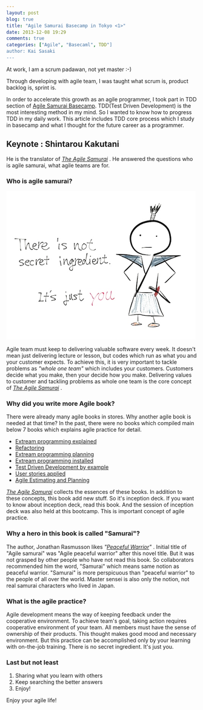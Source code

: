 ```yaml
---
layout: post
blog: true
title: "Agile Samurai Basecamp in Tokyo <1>"
date: 2013-12-08 19:29
comments: true
categories: ["Agile", "Basecaml", TDD"]
author: Kai Sasaki
---
```


At work, I am a scrum padawan, not yet master :-) 

Through developing with agile team, I was taught what scrum is, product backlog is, sprint is.

In order to accelerate this growth as an agile programmer, I took part in TDD section of [Agile Samurai Basecamp](http://www.agilesamuraibasecamp.org/).
TDD(Test Driven Development) is the most interesting method in my mind. So I wanted to know how to progress TDD in my daily work.
This article includes TDD core process which I study in basecamp and what I thought for the future career as a programmer.

## Keynote : Shintarou Kakutani

He is the translator of *[The Agile Samurai](http://pragprog.com/book/jtrap/the-agile-samurai)* . 
He answered the questions  who is agile samurai, what agile teams are for.

### Who is agile samurai?

![samurai](/images/posts/2013-12-08-samurai-1/samurai.jpg)

Agile team must keep to delivering valuable software every week. It doesn't mean just delivering lecture or lesson, 
but codes which run as what you and your customer expects. To achieve this, it is very important to tackle problems as *"whole one team"*  which includes
your customers. Customers decide what you make, then your decide how you make. Delivering values to customer and tackling problems as whole one team is the 
core concept of *[The Agile Samurai](http://pragprog.com/book/jtrap/the-agile-samurai)* . 

### Why did you write more Agile book?

There were already many agile books in stores. Why another agile book is needed at that time? 
In the past, there were no books which compiled main below 7 books which explains agile practice for detail.

* [Extream programming explained](http://www.amazon.co.jp/XP%E3%82%A8%E3%82%AF%E3%82%B9%E3%83%88%E3%83%AA%E3%83%BC%E3%83%A0%E3%83%BB%E3%83%97%E3%83%AD%E3%82%B0%E3%83%A9%E3%83%9F%E3%83%B3%E3%82%B0%E5%85%A5%E9%96%80%E2%80%95%E3%82%BD%E3%83%95%E3%83%88%E3%82%A6%E3%82%A7%E3%82%A2%E9%96%8B%E7%99%BA%E3%81%AE%E7%A9%B6%E6%A5%B5%E3%81%AE%E6%89%8B%E6%B3%95-%E3%82%B1%E3%83%B3%E3%83%88-%E3%83%99%E3%83%83%E3%82%AF/dp/489471275X)
* [Refactoring](http://www.amazon.co.jp/Refactoring-Improving-Existing-Addison-Wesley-Technology/dp/0201485672/ref=sr_1_1?s=english-books&ie=UTF8&qid=1386502275&sr=1-1&keywords=refactoring)
* [Extream programming planning](http://www.amazon.co.jp/XP%E3%82%A8%E3%82%AF%E3%82%B9%E3%83%88%E3%83%AA%E3%83%BC%E3%83%A0%E3%83%BB%E3%83%97%E3%83%AD%E3%82%B0%E3%83%A9%E3%83%9F%E3%83%B3%E3%82%B0%E5%AE%9F%E8%A1%8C%E8%A8%88%E7%94%BB-The-Series-%E3%82%B1%E3%83%B3%E3%83%88-%E3%83%99%E3%83%83%E3%82%AF/dp/4894713411/ref=sr_1_cc_1?s=aps&ie=UTF8&qid=1386502308&sr=1-1-catcorr&keywords=%E3%82%A8%E3%82%AF%E3%82%B9%E3%83%88%E3%83%AA%E3%83%BC%E3%83%A0%E3%83%97%E3%83%AD%E3%82%B0%E3%83%A9%E3%83%9F%E3%83%B3%E3%82%B0%E3%80%80%E5%AE%9F%E8%A1%8C%E8%A8%88%E7%94%BB)
* [Extream programming installed](http://www.amazon.co.jp/XP%E3%82%A8%E3%82%AF%E3%82%B9%E3%83%88%E3%83%AA%E3%83%BC%E3%83%A0%E3%83%BB%E3%83%97%E3%83%AD%E3%82%B0%E3%83%A9%E3%83%9F%E3%83%B3%E3%82%B0%E5%B0%8E%E5%85%A5%E7%B7%A8-XP%E5%AE%9F%E8%B7%B5%E3%81%AE%E6%89%8B%E5%BC%95%E3%81%8D-The-XP-Series/dp/4894714914/ref=sr_1_1?s=books&ie=UTF8&qid=1386502350&sr=1-1&keywords=%E3%82%A8%E3%82%AF%E3%82%B9%E3%83%88%E3%83%AA%E3%83%BC%E3%83%A0%E3%83%97%E3%83%AD%E3%82%B0%E3%83%A9%E3%83%9F%E3%83%B3%E3%82%B0%E3%80%80%E5%B0%8E%E5%85%A5%E7%B7%A8)
* [Test Driven Development by example](http://www.amazon.co.jp/%E3%83%86%E3%82%B9%E3%83%88%E9%A7%86%E5%8B%95%E9%96%8B%E7%99%BA%E5%85%A5%E9%96%80-%E3%82%B1%E3%83%B3%E3%83%88-%E3%83%99%E3%83%83%E3%82%AF/dp/4894717115/ref=sr_1_2?s=books&ie=UTF8&qid=1386502385&sr=1-2&keywords=Test+Driven+Development+by+example)
* [User stories applied](http://www.amazon.co.jp/User-Stories-Applied-Software-Development-ebook/dp/B0054KOL74/ref=sr_1_cc_1?s=aps&ie=UTF8&qid=1386502435&sr=1-1-catcorr&keywords=User+Stories+applied)
* [Agile Estimating and Planning](http://www.amazon.co.jp/%E3%82%A2%E3%82%B8%E3%83%A3%E3%82%A4%E3%83%AB%E3%81%AA%E8%A6%8B%E7%A9%8D%E3%82%8A%E3%81%A8%E8%A8%88%E7%94%BB%E3%81%A5%E3%81%8F%E3%82%8A-~%E4%BE%A1%E5%80%A4%E3%81%82%E3%82%8B%E3%82%BD%E3%83%95%E3%83%88%E3%82%A6%E3%82%A7%E3%82%A2%E3%82%92%E8%82%B2%E3%81%A6%E3%82%8B%E6%A6%82%E5%BF%B5%E3%81%A8%E6%8A%80%E6%B3%95~-Mike-Cohn/dp/4839924023/ref=sr_1_1?s=books&ie=UTF8&qid=1386502473&sr=1-1&keywords=%E3%82%A2%E3%82%B8%E3%83%A3%E3%82%A4%E3%83%AB%E3%81%AA%E8%A6%8B%E7%A9%8D%E3%82%82%E3%82%8A%E3%81%A8%E8%A8%88%E7%94%BB%E4%BD%9C%E3%82%8A)

*[The Agile Samurai](http://pragprog.com/book/jtrap/the-agile-samurai)* collects the essences of these books. In addition to these concepts, this book add new stuff. 
So it's inception deck. If you want to know about inception deck, read this book. And the session of inception deck was also held at this bootcamp. This is important concept of agile practice.

### Why a hero in this book is called "Samurai"?

The author, Jonathan Rasmusson likes *"[Peaceful Warrior](http://www.amazon.com/Way-Peaceful-Warrior-Changes-Lives/dp/0915811898)"* . Initial title of "Agile samurai" was "Agile peaceful warrior" after this novel title. But it was not grasped by other people who have not read this book. So collaborators recommended him the word, "Samurai" which means same notion as peaceful warrior. "Samurai" is more perspicuous than "peaceful warrior" to the people of all over the world. Master sensei is also only the notion, not real samurai characters who lived in Japan.

### What is the agile practice?

Agile development means the way of keeping feedback under the cooperative environment. To achieve team's goal, taking action requires cooperative environment of your team. All members must have the sense of ownership of their products. This thought makes good mood and necessary environment. But this practice can be accomplished only by your learning with on-the-job training. There is no secret ingredient. It's just you.

### Last but not least

1. Sharing what you learn with others
2. Keep searching the better answers
3. Enjoy!

Enjoy your agile life!